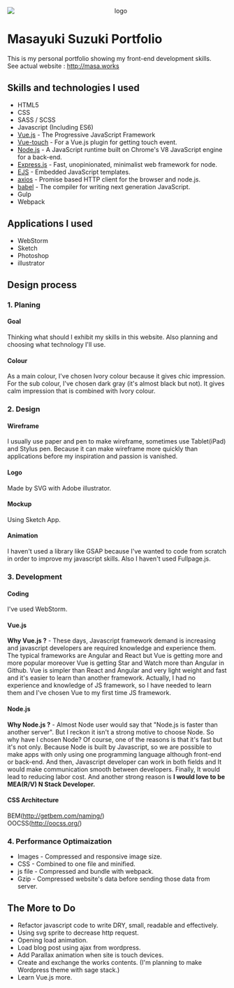 <p align="center">
  <img src="http://masa.works/dist/img/mainLogo.svg" alt="logo" style="display:block; margin: auto;">
</p>

# Masayuki Suzuki Portfolio
This is my personal portfolio showing my front-end development skills.   
See actual website : <http://masa.works>

## Skills and technologies I used
* HTML5
* CSS
* SASS / SCSS
* Javascript (Including ES6)
* [Vue.js](https://github.com/vuejs/vue) - The Progressive JavaScript Framework
* [Vue-touch](https://github.com/vuejs/vue-touch) - For a Vue.js plugin for getting touch event.
* [Node.js](https://github.com/nodejs/node) - A JavaScript runtime built on Chrome's V8 JavaScript engine for a back-end.
* [Express.js](https://github.com/expressjs/express) - Fast, unopinionated, minimalist web framework for node.
* [EJS](https://github.com/mde/ejs) - Embedded JavaScript templates.
* [axios](https://github.com/mzabriskie/axios) - Promise based HTTP client for the browser and node.js.
* [babel](https://github.com/babel/babel) - The compiler for writing next generation JavaScript.
* Gulp
* Webpack

## Applications I used
* WebStorm
* Sketch
* Photoshop
* illustrator

## Design process
### 1. Planing
#### Goal
Thinking what should I exhibit my skills in this website. Also planning and choosing what technology I'll use.
#### Colour
As a main colour, I've  chosen Ivory colour because it gives chic impression. For the sub colour, I've chosen dark gray (it's almost black but not). It gives calm impression that is combined with Ivory colour.

### 2. Design
#### Wireframe
I usually use paper and pen to make wireframe, sometimes use Tablet(iPad) and Stylus pen. Because it can make wireframe more quickly than applications before my inspiration and passion is vanished.
#### Logo
Made by SVG with Adobe illustrator.
#### Mockup
Using Sketch App.
#### Animation
I haven't used a library like GSAP because I've wanted to code from scratch in order to improve my javascript skills. Also I haven't used Fullpage.js.
  
### 3. Development
#### Coding
I've used WebStorm.
#### Vue.js
**Why Vue.js ?** - These days, Javascript framework demand is increasing and javascript developers are required knowledge and experience them. 
The typical frameworks are Angular and React but Vue is getting more and more popular moreover Vue is getting Star and Watch more than Angular in Github. Vue is simpler than React and Angular and very light weight and fast and it's easier to learn than another framework. Actually, I had no experience and knowledge of JS framework, so I have needed to learn them and I've chosen Vue to my first time JS framework. 
#### Node.js
**Why Node.js ?** - Almost Node user would say that "Node.js is faster than another server". But I reckon it isn't a strong motive to choose Node. So why have I chosen Node? Of course, one of the reasons is that it's fast but it's not only. Because Node is built by Javascript, so we are possible to make apps with only using one programming language although front-end or back-end. And then, Javascript developer can work in both fields and It would make communication smooth between developers. Finally, It would lead to reducing labor cost. And another strong reason is **I would love to be MEA(R/V) N Stack Developer.**
#### CSS Architecture
BEM(<http://getbem.com/naming/>)  
OOCSS(<http://oocss.org/>)
  
### 4. Performance Optimaization
* Images - Compressed and responsive image size.
* CSS - Combined to one file and minified.
* js file - Compressed and bundle with webpack.
* Gzip - Compressed website's data before sending those data from server.

## The More to Do
* Refactor javascript code to write DRY, small, readable and effectively.
* Using svg sprite to decrease http request.
* Opening load animation.
* Load blog post using ajax from wordpress.
* Add Parallax animation when site is touch devices.
* Create and exchange the works contents. (I'm planning to make Wordpress theme with sage stack.)
* Learn Vue.js more.
